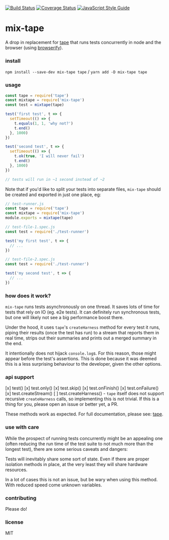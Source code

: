 [![Build Status](https://travis-ci.org/imsnif/mix-tape.svg?branch=master)](https://travis-ci.org/imsnif/synp) [![Coverage Status](https://coveralls.io/repos/github/imsnif/mix-tape/badge.svg?branch=master)](https://coveralls.io/github/imsnif/synp?branch=master) [![JavaScript Style Guide](https://img.shields.io/badge/code_style-standard-brightgreen.svg)](https://standardjs.com)

# mix-tape
A drop in replacement for [tape](https://github.com/substack/tape) that runs tests concurrently in node and the browser (using [browserify](https://github.com/browserify/browserify)).

### install
`npm install --save-dev mix-tape tape` /
`yarn add -D mix-tape tape`
### usage
```javascript
const tape = require('tape')
const mixtape = require('mix-tape')
const test = mixtape(tape)

test('first test', t => {
  setTimeout(() => {
    t.equals(1, 1, 'why not?')
    t.end()
  }, 1000)
})

test('second test', t => {
  setTimeout(() => {
    t.ok(true, 'I will never fail')
    t.end()
  }, 1000)
})

// tests will run in ~1 second instead of ~2
```

Note that if you'd like to split your tests into separate files, `mix-tape` should be created and exported in just one place, eg:
```javascript
// test-runner.js
const tape = require('tape')
const mixtape = require('mix-tape')
module.exports = mixtape(tape)

// test-file-1.spec.js
const test = require('./test-runner')

test('my first test', t => {
  // ...
})

// test-file-2.spec.js
const test = require('./test-runner')

test('my second test', t => {
  // ...
})
```
### how does it work?
`mix-tape` runs tests asynchronously on one thread. It saves lots of time for tests that rely on IO (eg. e2e tests). It can definitely run synchronous tests, but one will likely not see a big performance boost there.

Under the hood, it uses `tape`'s `createHarness` method for every test it runs, piping their results (once the test has run) to a stream that reports them in real time, strips out their summaries and prints out a merged summary in the end.

It intentionally does not hijack `console.log`s. For this reason, those might appear before the test's assertions. This is done because it was deemed this is a less surprising behaviour to the developer, given the other options.

### api support
[x] test()
[x] test.only()
[x] test.skip()
[x] test.onFinish()
[x] test.onFailure()
[x] test.createStream()
[ ] test.createHarness() - `tape` itself does not support recursive `createHarness` calls, so implementing this is not trivial. If this is a thing for you, please open an issue or better yet, a PR.

These methods work as expected. For full documentation, please see: [tape](https://github.com/substack/tape).

### use with care
While the prospect of running tests concurrently might be an appealing one (often reducing the run time of the test suite to not much more than the longest test), there are some serious caveats and dangers:

Tests will inevitably share some sort of state. Even if there are proper isolation methods in place, at the very least they will share hardware resources.

In a lot of cases this is not an issue, but be wary when using this method. With reduced speed come unknown variables.

### contributing
Please do!

### license
MIT
